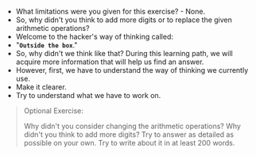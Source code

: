 - What limitations were you given for this exercise? - None.
- So, why didn't you think to add more digits or to replace the given arithmetic operations?
- Welcome to the hacker's way of thinking called:
- "**`Outside the box`**."
- So, why didn't we think like that? During this learning path, we will acquire more information that will help us find an answer. 
- However, first, we have to understand the way of thinking we currently use. 
- Make it clearer. 
- Try to understand what we have to work on.

> Optional Exercise:
> 
> Why didn't you consider changing the arithmetic operations? Why didn't you think to add more digits? Try to answer as detailed as possible on your own. Try to write about it in at least 200 words.